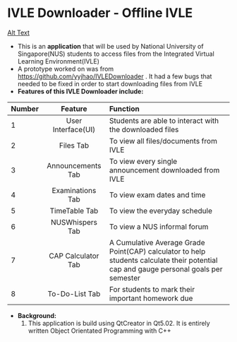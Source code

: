 # IVLE Downloader - Offline IVLE
[Alt Text](https://github.com/Geraldcdx/IVLEDownloader/blob/master/download.png)

* This is an **application** that will be used by National University of Singapore(NUS) students to access files from the Integrated Virtual Learning Environment(IVLE)
* A prototype worked on was from https://github.com/yyjhao/IVLEDownloader . It had a few bugs that needed to be fixed in order to start downloading files from IVLE
* **Features of this IVLE Downloader include:**

| Number        | Feature      |Function  |
|----------- |:------------:|:-----|
| 1             | User Interface(UI) | Students are able to interact with the downloaded files |
| 2             | Files Tab | To view all files/documents from IVLE |
| 3           | Announcements Tab | To view every single announcement downloaded from IVLE |
| 4   | Examinations Tab | To view exam dates and time |
| 5   | TimeTable Tab | To view the everyday schedule |
| 6   | NUSWhispers Tab | To view a NUS informal forum |
| 7   | CAP Calculator Tab | A Cumulative Average Grade Point(CAP) calculator to help students calculate their potential cap and gauge personal goals per semester|
| 8   | To-Do-List Tab  | For students to mark their important homework due |
* **Background:** 
  1. This application is build using QtCreator in Qt5.02. It is entirely written Object Orientated Programming with C++
  



